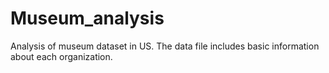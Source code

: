 # Museum_analysis
Analysis of museum dataset in US. The data file includes basic information about each organization. 
